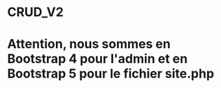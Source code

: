 # CRUD_V2
# Attention, nous sommes en Bootstrap 4 pour l'admin et en Bootstrap 5 pour le fichier site.php

